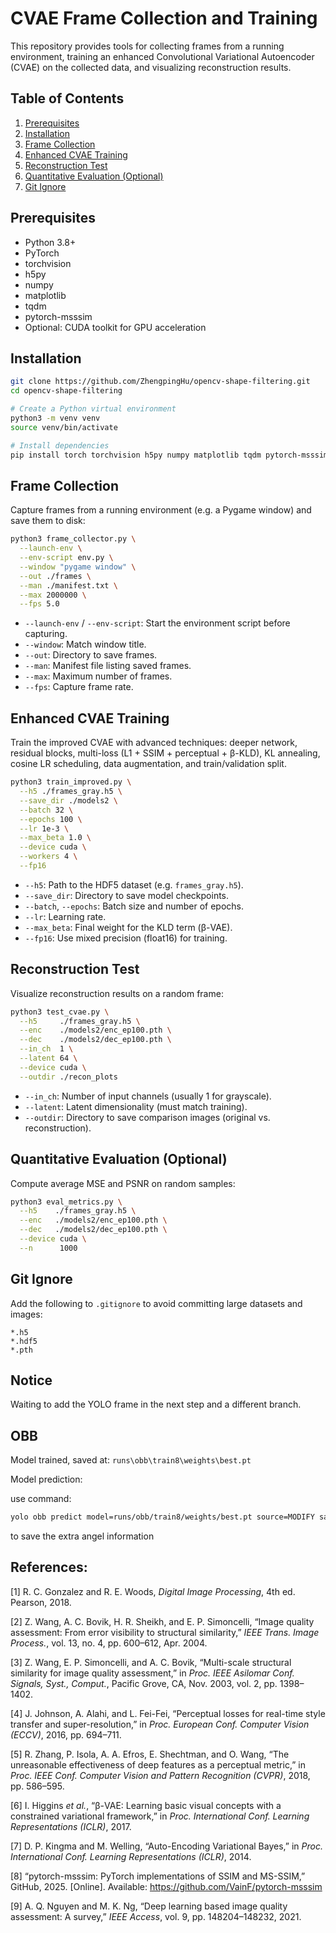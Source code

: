 # CVAE Frame Collection and Training

This repository provides tools for collecting frames from a running environment, training an enhanced Convolutional Variational Autoencoder (CVAE) on the collected data, and visualizing reconstruction results.

## Table of Contents

1. [Prerequisites](#prerequisites)  
2. [Installation](#installation)  
3. [Frame Collection](#frame-collection)  
4. [Enhanced CVAE Training](#enhanced-cvae-training)  
5. [Reconstruction Test](#reconstruction-test)  
6. [Quantitative Evaluation (Optional)](#quantitative-evaluation-optional)  
7. [Git Ignore](#git-ignore)  

## Prerequisites

- Python 3.8+  
- PyTorch  
- torchvision  
- h5py  
- numpy  
- matplotlib  
- tqdm  
- pytorch-msssim  
- Optional: CUDA toolkit for GPU acceleration  

## Installation

```bash
git clone https://github.com/ZhengpingHu/opencv-shape-filtering.git
cd opencv-shape-filtering

# Create a Python virtual environment
python3 -m venv venv
source venv/bin/activate

# Install dependencies
pip install torch torchvision h5py numpy matplotlib tqdm pytorch-msssim
```

## Frame Collection

Capture frames from a running environment (e.g. a Pygame window) and save them to disk:

```bash
python3 frame_collector.py \
  --launch-env \
  --env-script env.py \
  --window "pygame window" \
  --out ./frames \
  --man ./manifest.txt \
  --max 2000000 \
  --fps 5.0
```

- `--launch-env` / `--env-script`: Start the environment script before capturing.  
- `--window`: Match window title.  
- `--out`: Directory to save frames.  
- `--man`: Manifest file listing saved frames.  
- `--max`: Maximum number of frames.  
- `--fps`: Capture frame rate.

## Enhanced CVAE Training

Train the improved CVAE with advanced techniques: deeper network, residual blocks, multi-loss (L1 + SSIM + perceptual + β-KLD), KL annealing, cosine LR scheduling, data augmentation, and train/validation split.

```bash
python3 train_improved.py \
  --h5 ./frames_gray.h5 \
  --save_dir ./models2 \
  --batch 32 \
  --epochs 100 \
  --lr 1e-3 \
  --max_beta 1.0 \
  --device cuda \
  --workers 4 \
  --fp16
```

- `--h5`: Path to the HDF5 dataset (e.g. `frames_gray.h5`).  
- `--save_dir`: Directory to save model checkpoints.  
- `--batch`, `--epochs`: Batch size and number of epochs.  
- `--lr`: Learning rate.  
- `--max_beta`: Final weight for the KLD term (β-VAE).  
- `--fp16`: Use mixed precision (float16) for training.

## Reconstruction Test

Visualize reconstruction results on a random frame:

```bash
python3 test_cvae.py \
  --h5     ./frames_gray.h5 \
  --enc    ./models2/enc_ep100.pth \
  --dec    ./models2/dec_ep100.pth \
  --in_ch  1 \
  --latent 64 \
  --device cuda \
  --outdir ./recon_plots
```

- `--in_ch`: Number of input channels (usually 1 for grayscale).  
- `--latent`: Latent dimensionality (must match training).  
- `--outdir`: Directory to save comparison images (original vs. reconstruction).

## Quantitative Evaluation (Optional)

Compute average MSE and PSNR on random samples:

```bash
python3 eval_metrics.py \
  --h5    ./frames_gray.h5 \
  --enc   ./models2/enc_ep100.pth \
  --dec   ./models2/dec_ep100.pth \
  --device cuda \
  --n      1000
```

## Git Ignore

Add the following to `.gitignore` to avoid committing large datasets and images:

```
*.h5
*.hdf5
*.pth
```

## Notice

Waiting to add the YOLO frame in the next step and a different branch.

## OBB

Model trained, saved at: ```runs\obb\train8\weights\best.pt```

Model prediction:

use command:

```bash
yolo obb predict model=runs/obb/train8/weights/best.pt source=MODIFY save=True save_txt=True
```

to save the extra angel information




## References:

[1] R. C. Gonzalez and R. E. Woods, _Digital Image Processing_, 4th ed. Pearson, 2018.

[2] Z. Wang, A. C. Bovik, H. R. Sheikh, and E. P. Simoncelli, “Image quality assessment: From error visibility to structural similarity,” _IEEE Trans. Image Process._, vol. 13, no. 4, pp. 600–612, Apr. 2004.

[3] Z. Wang, E. P. Simoncelli, and A. C. Bovik, “Multi-scale structural similarity for image quality assessment,” in _Proc. IEEE Asilomar Conf. Signals, Syst., Comput._, Pacific Grove, CA, Nov. 2003, vol. 2, pp. 1398–1402.

[4] J. Johnson, A. Alahi, and L. Fei-Fei, “Perceptual losses for real-time style transfer and super-resolution,” in _Proc. European Conf. Computer Vision (ECCV)_, 2016, pp. 694–711.

[5] R. Zhang, P. Isola, A. A. Efros, E. Shechtman, and O. Wang, “The unreasonable effectiveness of deep features as a perceptual metric,” in _Proc. IEEE Conf. Computer Vision and Pattern Recognition (CVPR)_, 2018, pp. 586–595.

[6] I. Higgins _et al._, “β-VAE: Learning basic visual concepts with a constrained variational framework,” in _Proc. International Conf. Learning Representations (ICLR)_, 2017.

[7] D. P. Kingma and M. Welling, “Auto-Encoding Variational Bayes,” in _Proc. International Conf. Learning Representations (ICLR)_, 2014.

[8] “pytorch-msssim: PyTorch implementations of SSIM and MS-SSIM,” GitHub, 2025. [Online]. Available: https://github.com/VainF/pytorch-msssim

[9] A. Q. Nguyen and M. K. Ng, “Deep learning based image quality assessment: A survey,” _IEEE Access_, vol. 9, pp. 148204–148232, 2021.
